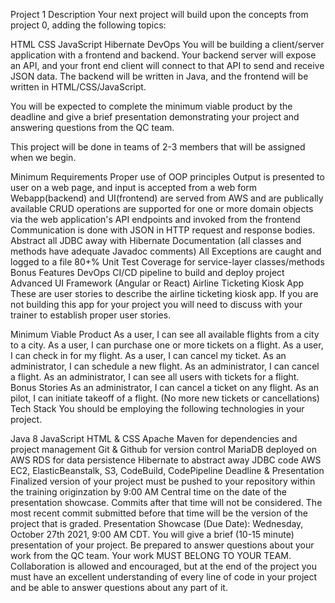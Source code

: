 Project 1
Description
Your next project will build upon the concepts from project 0, adding the following topics:

HTML
CSS
JavaScript
Hibernate
DevOps
You will be building a client/server application with a frontend and backend. Your backend server will expose an API, and your front end client will connect to that API to send and receive JSON data. The backend will be written in Java, and the frontend will be written in HTML/CSS/JavaScript.

You will be expected to complete the minimum viable product by the deadline and give a brief presentation demonstrating your project and answering questions from the QC team.

This project will be done in teams of 2-3 members that will be assigned when we begin.

Minimum Requirements
  Proper use of OOP principles
  Output is presented to user on a web page, and input is accepted from a web form
  Webapp(backend) and UI(frontend) are served from AWS and are publically available
  CRUD operations are supported for one or more domain objects via the web application's API endpoints and invoked from the frontend
  Communication is done with JSON in HTTP request and response bodies.
  Abstract all JDBC away with Hibernate
  Documentation (all classes and methods have adequate Javadoc comments)
  All Exceptions are caught and logged to a file
  80+% Unit Test Coverage for service-layer classes/methods
Bonus Features
  DevOps CI/CD pipeline to build and deploy project
  Advanced UI Framework (Angular or React)
Airline Ticketing Kiosk App
These are user stories to describe the airline ticketing kiosk app. If you are not building this app for your project you will need to discuss with your trainer to establish proper user stories.

Minimum Viable Product
  As a user, I can see all available flights from a city to a city.
  As a user, I can purchase one or more tickets on a flight.
  As a user, I can check in for my flight.
  As a user, I can cancel my ticket.
  As an administrator, I can schedule a new flight.
  As an administrator, I can cancel a flight.
  As an administrator, I can see all users with tickets for a flight.
Bonus Stories
  As an administrator, I can cancel a ticket on any flight.
  As an pilot, I can initiate takeoff of a flight. (No more new tickets or cancellations)
Tech Stack
You should be employing the following technologies in your project.

Java 8
JavaScript
HTML & CSS
Apache Maven for dependencies and project management
Git & Github for version control
MariaDB deployed on AWS RDS for data persistence
Hibernate to abstract away JDBC code
AWS EC2, ElasticBeanstalk, S3, CodeBuild, CodePipeline
Deadline & Presentation
Finalized version of your project must be pushed to your repository within the training originzation by 9:00 AM Central time on the date of the presentation showcase. Commits after that time will not be considered. The most recent commit submitted before that time will be the version of the project that is graded.
Presentation Showcase (Due Date): Wednesday, October 27th 2021, 9:00 AM CDT.
You will give a brief (10-15 minute) presentation of your project. Be prepared to answer questions about your work from the QC team.
Your work MUST BELONG TO YOUR TEAM. Collaboration is allowed and encouraged, but at the end of the project you must have an excellent understanding of every line of code in your project and be able to answer questions about any part of it.
